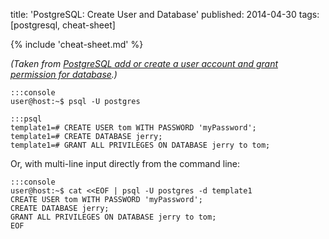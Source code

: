 title: 'PostgreSQL: Create User and Database'
published: 2014-04-30
tags: [postgresql, cheat-sheet]

{% include 'cheat-sheet.md' %}

*(Taken from
[PostgreSQL add or create a user account and grant permission for database](http://www.cyberciti.biz/faq/howto-add-postgresql-user-account/).)*

    :::console
    user@host:~$ psql -U postgres

<!-- -->

    :::psql
    template1=# CREATE USER tom WITH PASSWORD 'myPassword';
    template1=# CREATE DATABASE jerry;
    template1=# GRANT ALL PRIVILEGES ON DATABASE jerry to tom;

Or, with multi-line input directly from the command line:

    :::console
    user@host:~$ cat <<EOF | psql -U postgres -d template1
    CREATE USER tom WITH PASSWORD 'myPassword';
    CREATE DATABASE jerry;
    GRANT ALL PRIVILEGES ON DATABASE jerry to tom;
    EOF
